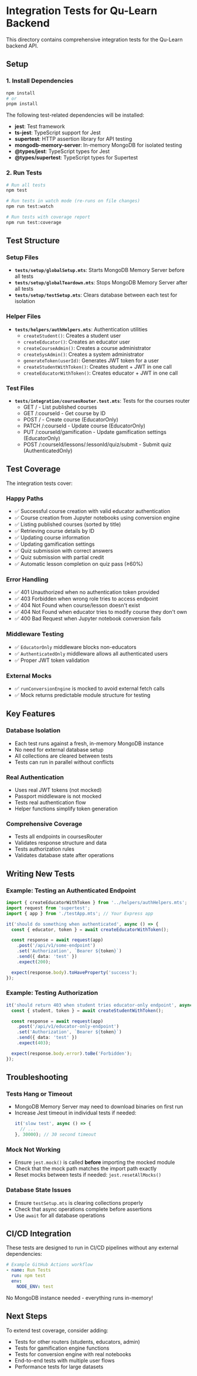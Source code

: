 # Integration Tests for Qu-Learn Backend

This directory contains comprehensive integration tests for the Qu-Learn backend API.

## Setup

### 1. Install Dependencies

```bash
npm install
# or
pnpm install
```

The following test-related dependencies will be installed:
- **jest**: Test framework
- **ts-jest**: TypeScript support for Jest
- **supertest**: HTTP assertion library for API testing
- **mongodb-memory-server**: In-memory MongoDB for isolated testing
- **@types/jest**: TypeScript types for Jest
- **@types/supertest**: TypeScript types for Supertest

### 2. Run Tests

```bash
# Run all tests
npm test

# Run tests in watch mode (re-runs on file changes)
npm run test:watch

# Run tests with coverage report
npm run test:coverage
```

## Test Structure

### Setup Files

- **`tests/setup/globalSetup.mts`**: Starts MongoDB Memory Server before all tests
- **`tests/setup/globalTeardown.mts`**: Stops MongoDB Memory Server after all tests
- **`tests/setup/testSetup.mts`**: Clears database between each test for isolation

### Helper Files

- **`tests/helpers/authHelpers.mts`**: Authentication utilities
  - `createStudent()`: Creates a student user
  - `createEducator()`: Creates an educator user
  - `createCourseAdmin()`: Creates a course administrator
  - `createSysAdmin()`: Creates a system administrator
  - `generateToken(userId)`: Generates JWT token for a user
  - `createStudentWithToken()`: Creates student + JWT in one call
  - `createEducatorWithToken()`: Creates educator + JWT in one call

### Test Files

- **`tests/integration/coursesRouter.test.mts`**: Tests for the courses router
  - GET / - List published courses
  - GET /:courseId - Get course by ID
  - POST / - Create course (EducatorOnly)
  - PATCH /:courseId - Update course (EducatorOnly)
  - PUT /:courseId/gamification - Update gamification settings (EducatorOnly)
  - POST /:courseId/lessons/:lessonId/quiz/submit - Submit quiz (AuthenticatedOnly)

## Test Coverage

The integration tests cover:

### Happy Paths
- ✅ Successful course creation with valid educator authentication
- ✅ Course creation from Jupyter notebooks using conversion engine
- ✅ Listing published courses (sorted by title)
- ✅ Retrieving course details by ID
- ✅ Updating course information
- ✅ Updating gamification settings
- ✅ Quiz submission with correct answers
- ✅ Quiz submission with partial credit
- ✅ Automatic lesson completion on quiz pass (≥60%)

### Error Handling
- ✅ 401 Unauthorized when no authentication token provided
- ✅ 403 Forbidden when wrong role tries to access endpoint
- ✅ 404 Not Found when course/lesson doesn't exist
- ✅ 404 Not Found when educator tries to modify course they don't own
- ✅ 400 Bad Request when Jupyter notebook conversion fails

### Middleware Testing
- ✅ `EducatorOnly` middleware blocks non-educators
- ✅ `AuthenticatedOnly` middleware allows all authenticated users
- ✅ Proper JWT token validation

### External Mocks
- ✅ `runConversionEngine` is mocked to avoid external fetch calls
- ✅ Mock returns predictable module structure for testing

## Key Features

### Database Isolation
- Each test runs against a fresh, in-memory MongoDB instance
- No need for external database setup
- All collections are cleared between tests
- Tests can run in parallel without conflicts

### Real Authentication
- Uses real JWT tokens (not mocked)
- Passport middleware is not mocked
- Tests real authentication flow
- Helper functions simplify token generation

### Comprehensive Coverage
- Tests all endpoints in coursesRouter
- Validates response structure and data
- Tests authorization rules
- Validates database state after operations

## Writing New Tests

### Example: Testing an Authenticated Endpoint

```typescript
import { createEducatorWithToken } from '../helpers/authHelpers.mts';
import request from 'supertest';
import { app } from './testApp.mts'; // Your Express app

it('should do something when authenticated', async () => {
  const { educator, token } = await createEducatorWithToken();

  const response = await request(app)
    .post('/api/v1/some-endpoint')
    .set('Authorization', `Bearer ${token}`)
    .send({ data: 'test' })
    .expect(200);

  expect(response.body).toHaveProperty('success');
});
```

### Example: Testing Authorization

```typescript
it('should return 403 when student tries educator-only endpoint', async () => {
  const { student, token } = await createStudentWithToken();

  const response = await request(app)
    .post('/api/v1/educator-only-endpoint')
    .set('Authorization', `Bearer ${token}`)
    .send({ data: 'test' })
    .expect(403);

  expect(response.body.error).toBe('Forbidden');
});
```

## Troubleshooting

### Tests Hang or Timeout
- MongoDB Memory Server may need to download binaries on first run
- Increase Jest timeout in individual tests if needed:
  ```typescript
  it('slow test', async () => {
    // ...
  }, 30000); // 30 second timeout
  ```

### Mock Not Working
- Ensure `jest.mock()` is called **before** importing the mocked module
- Check that the mock path matches the import path exactly
- Reset mocks between tests if needed: `jest.resetAllMocks()`

### Database State Issues
- Ensure `testSetup.mts` is clearing collections properly
- Check that async operations complete before assertions
- Use `await` for all database operations

## CI/CD Integration

These tests are designed to run in CI/CD pipelines without any external dependencies:

```yaml
# Example GitHub Actions workflow
- name: Run Tests
  run: npm test
  env:
    NODE_ENV: test
```

No MongoDB instance needed - everything runs in-memory!

## Next Steps

To extend test coverage, consider adding:
- Tests for other routers (students, educators, admin)
- Tests for gamification engine functions
- Tests for conversion engine with real notebooks
- End-to-end tests with multiple user flows
- Performance tests for large datasets
